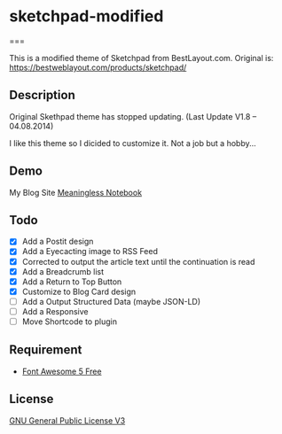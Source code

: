 # sketchpad-modified
===

This is a modified theme of Sketchpad from BestLayout.com. Original is: https://bestweblayout.com/products/sketchpad/

## Description

Original Skethpad theme has stopped updating. (Last Update V1.8 – 04.08.2014)

I like this theme so I dicided to customize it. Not a job but a hobby...

## Demo

My Blog Site [Meaningless Notebook](https://gokugetsu.plala.jp/)

## Todo

-[x] Add a Postit design
-[x] Add a Eyecacting image to RSS Feed
-[x] Corrected to output the article text until the continuation is read
-[x] Add a Breadcrumb list
-[x] Add a Return to Top Button
-[x] Customize to Blog Card design
-[ ] Add a Output Structured Data (maybe JSON-LD)
-[ ] Add a Responsive
-[ ] Move Shortcode to plugin

## Requirement

- [Font Awesome 5 Free](https://fontawesome.com/)

## License

[GNU General Public License V3](https://www.gnu.org/licenses/gpl-3.0.html)
